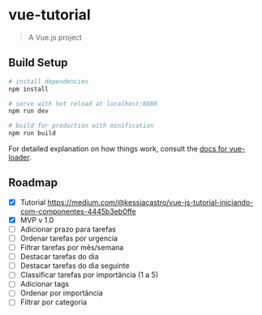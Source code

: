 # vue-tutorial

> A Vue.js project

## Build Setup

``` bash
# install dependencies
npm install

# serve with hot reload at localhost:8080
npm run dev

# build for production with minification
npm run build
```

For detailed explanation on how things work, consult the [docs for vue-loader](http://vuejs.github.io/vue-loader).


## Roadmap

 - [x] Tutorial https://medium.com/@kessiacastro/vue-js-tutorial-iniciando-com-componentes-4445b3eb0ffe
 - [x] MVP v 1.0
 - [ ] Adicionar prazo para tarefas
 - [ ] Ordenar tarefas por urgencia
 - [ ] Filtrar tarefas por mês/semana
 - [ ] Destacar tarefas do dia
 - [ ] Destacar tarefas do dia seguinte
 - [ ] Classificar tarefas por importância (1 a 5)
 - [ ] Adicionar tags
 - [ ] Ordenar por importância
 - [ ] Filtrar por categoria